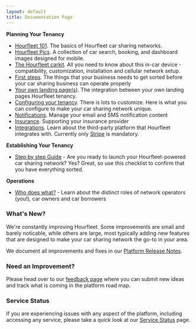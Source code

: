 ```yaml
---
layout: default
title: Documentation Page
---
```

 
**Planning Your Tenancy**  
* [Hourfleet 101](howitworks.html). The basics of Hourfleet car sharing networks.  
* [Hourfleet Pics](screens.html). A collection of car search, booking, and dashboard images designed for mobile.  
* [The Hourfleet carkit](carkit.html). All you need to know about this in-car device - compatibility, customization, installation and cellular network setup.     
* [First steps](youprovide.html). The things that your business needs to get sorted before your car sharing business can operate properly
* [Your own landing page(s)](yoursite.html). The integration between your own landing pages Hourfleet tenancy.  
* [Configuring your tenancy](youconfigure.html). There is lots to customize. Here is what you can configure to make your car sharing network unique.  
* [Notifications](notifications.html). Manage your email and SMS notification content  
* [Insurance](insurance.html). Supporting your insurance provider
* [Integrations](integrations.html). Learn about the third-party platform that Hourfleet integrates with. Currently only [Stripe](http://stripe.com) is mandatory. 

**Establishing Your Tenancy**  
* [Step by step Guide](stepbystep.html) - Are you ready to launch your Hourfleet-powered car sharing network? Yes? Great, so use this checklist to confirm that you have everything sorted.   

**Operations**
* [Who does what?](roles.html) - Learn about the distinct roles of network operators (you!), car owners and car borrowers


### What's New?

We're constantly improving Hourfleet. Some improvements are small and barely noticable, while others are large, most typically adding new features that are designed to make your car sharing network the go-to in your area. 

We document all improvements and fixes in our [Platform Release Notes](releasenotes.html).

### Need an Improvement?

Please head over to our [feedback page](http://feedback.hourfleet.com) where you can submit new ideas and track what is coming in the platform road map.

### Service Status

If you are experiencing issues with any aspect of the platform, including accessing any service, please take a quick look at our [Service Status](http://status.hourfleet.com) page.

